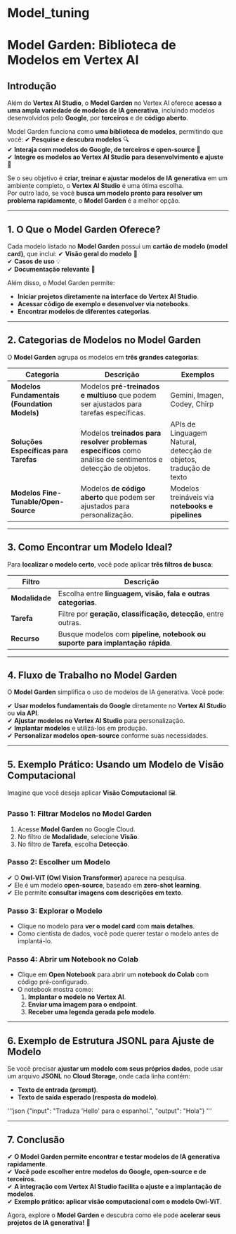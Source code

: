 # Model_tuning

# **Model Garden: Biblioteca de Modelos em Vertex AI**

## **Introdução**
Além do **Vertex AI Studio**, o **Model Garden** no Vertex AI oferece **acesso a uma ampla variedade de modelos de IA generativa**, incluindo modelos desenvolvidos pelo **Google**, por **terceiros** e de **código aberto**.  

Model Garden funciona como **uma biblioteca de modelos**, permitindo que você:
✔ **Pesquise e descubra modelos** 🔍  
✔ **Interaja com modelos do Google, de terceiros e open-source** 🤝  
✔ **Integre os modelos ao Vertex AI Studio para desenvolvimento e ajuste** 🚀  

Se o seu objetivo é **criar, treinar e ajustar modelos de IA generativa** em um ambiente completo, o **Vertex AI Studio** é uma ótima escolha.  
Por outro lado, se você **busca um modelo pronto para resolver um problema rapidamente**, o **Model Garden** é a melhor opção.

---

## **1. O Que o Model Garden Oferece?**
Cada modelo listado no **Model Garden** possui um **cartão de modelo (model card)**, que inclui:
✔ **Visão geral do modelo** 📌  
✔ **Casos de uso** 💡  
✔ **Documentação relevante** 📖  

Além disso, o Model Garden permite:
- **Iniciar projetos diretamente na interface do Vertex AI Studio**.  
- **Acessar código de exemplo e desenvolver via notebooks**.  
- **Encontrar modelos de diferentes categorias**.

---

## **2. Categorias de Modelos no Model Garden**
O **Model Garden** agrupa os modelos em **três grandes categorias**:

| Categoria | Descrição | Exemplos |
|-----------|------------|----------------|
| **Modelos Fundamentais (Foundation Models)** | Modelos **pré-treinados e multiuso** que podem ser ajustados para tarefas específicas. | Gemini, Imagen, Codey, Chirp |
| **Soluções Específicas para Tarefas** | Modelos **treinados para resolver problemas específicos** como análise de sentimentos e detecção de objetos. | APIs de Linguagem Natural, detecção de objetos, tradução de texto |
| **Modelos Fine-Tunable/Open-Source** | Modelos **de código aberto** que podem ser ajustados para personalização. | Modelos treináveis via **notebooks e pipelines** |

---

## **3. Como Encontrar um Modelo Ideal?**
Para **localizar o modelo certo**, você pode aplicar **três filtros de busca**:

| **Filtro** | **Descrição** |
|------------|--------------|
| **Modalidade** | Escolha entre **linguagem, visão, fala e outras categorias**. |
| **Tarefa** | Filtre por **geração, classificação, detecção**, entre outras. |
| **Recurso** | Busque modelos com **pipeline, notebook ou suporte para implantação rápida**. |

---

## **4. Fluxo de Trabalho no Model Garden**
O **Model Garden** simplifica o uso de modelos de IA generativa. Você pode:

✔ **Usar modelos fundamentais do Google** diretamente no **Vertex AI Studio** ou **via API**.  
✔ **Ajustar modelos no Vertex AI Studio** para personalização.  
✔ **Implantar modelos** e utilizá-los em produção.  
✔ **Personalizar modelos open-source** conforme suas necessidades.

---

## **5. Exemplo Prático: Usando um Modelo de Visão Computacional**
Imagine que você deseja aplicar **Visão Computacional** 🖼️.  

### **Passo 1: Filtrar Modelos no Model Garden**
1. Acesse **Model Garden** no Google Cloud.  
2. No filtro de **Modalidade**, selecione **Visão**.  
3. No filtro de **Tarefa**, escolha **Detecção**.

### **Passo 2: Escolher um Modelo**
✔ O **Owl-ViT (Owl Vision Transformer)** aparece na pesquisa.  
✔ Ele é um modelo **open-source**, baseado em **zero-shot learning**.  
✔ Ele permite **consultar imagens com descrições em texto**.

### **Passo 3: Explorar o Modelo**
- Clique no modelo para **ver o model card** com **mais detalhes**.  
- Como cientista de dados, você pode querer testar o modelo antes de implantá-lo.  

### **Passo 4: Abrir um Notebook no Colab**
- Clique em **Open Notebook** para abrir um **notebook do Colab** com código pré-configurado.  
- O notebook mostra como:
  1. **Implantar o modelo no Vertex AI**.
  2. **Enviar uma imagem para o endpoint**.
  3. **Receber uma legenda gerada pelo modelo**.

---

## **6. Exemplo de Estrutura JSONL para Ajuste de Modelo**
Se você precisar **ajustar um modelo com seus próprios dados**, pode usar um arquivo **JSONL** no **Cloud Storage**, onde cada linha contém:
- **Texto de entrada (prompt)**.
- **Texto de saída esperado (resposta do modelo)**.

'''json
{"input": "Traduza 'Hello' para o espanhol.", "output": "Hola"}
'''

---

## **7. Conclusão**
✔ **O Model Garden permite encontrar e testar modelos de IA generativa rapidamente**.  
✔ **Você pode escolher entre modelos do Google, open-source e de terceiros**.  
✔ **A integração com Vertex AI Studio facilita o ajuste e a implantação de modelos**.  
✔ **Exemplo prático: aplicar visão computacional com o modelo Owl-ViT**.  

Agora, explore o **Model Garden** e descubra como ele pode **acelerar seus projetos de IA generativa!** 🚀  

